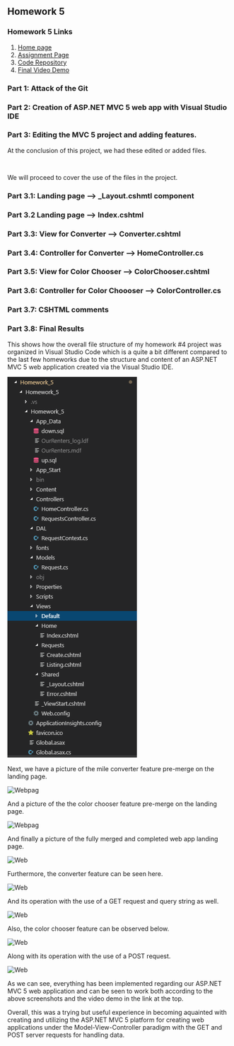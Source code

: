 ## Homework 5




### Homework 5 Links
1. [Home page](https://no-one-alone.github.io/)
2. [Assignment Page](http://www.wou.edu/~morses/classes/cs46x/assignments/HW4_1819.html)
3. [Code Repository](https://github.com/No-one-alone/no-one-alone.github.io)
4. [Final Video Demo](https://www.youtube.com/watch?v=vVG3dyfr420&feature=youtu.be)

### Part 1: Attack of the Git



### Part 2: Creation of ASP.NET MVC 5 web app with Visual Studio IDE



### Part 3: Editing the MVC 5 project and adding features.

At the conclusion of this project, we had these edited or added files.

```


```

We will proceed to cover the use of the files in the project.

### Part 3.1: Landing page ⟶ _Layout.cshmtl component



### Part 3.2 Landing page ⟶ Index.cshtml




### Part 3.3:  View for Converter ⟶ Converter.cshtml




### Part 3.4:  Controller for Converter ⟶ HomeController.cs










### Part 3.5:  View for Color Chooser ⟶ ColorChooser.cshtml





### Part 3.6:  Controller for Color Choooser ⟶ ColorController.cs





### Part 3.7:  CSHTML comments


### Part 3.8: Final Results


This shows how the overall file structure of my homework #4 project was organized in Visual Studio Code which is a quite a bit different compared to the last few homeworks due to the structure and content of an ASP.NET MVC 5 web application created via the Visual Studio IDE.

![FileStructure](./Images/file_structure.PNG)

Next, we have a picture of the mile converter feature pre-merge on the landing page.

![Webpag](./Images/Pre_merge_mile_converter.PNG)

And a picture of the the color chooser feature pre-merge on the landing page.

![Webpag](./Images/Pre_merge_color_chooser.PNG)

And finally a picture of the fully merged and completed web app landing page.

![Web](./Images/landing5.PNG)

Furthermore, the converter feature can be seen here.

![Web](./Images/Converter.PNG)

And its operation with the use of a GET request and query string as well.

![Web](./Images/Converter_in_action.PNG)

Also, the color chooser feature can be observed below.

![Web](./Images/Color_chooser.PNG)

Along with its operation with the use of a POST request.

![Web](./Images/Color_chooser_in_action.PNG)

As we can see, everything has been implemented regarding our ASP.NET MVC 5 web application and can be seen to work both according to the above screenshots and the video demo in the link at the top.

Overall, this was a trying but useful experience in becoming aquainted with creating and utilizing the ASP.NET MVC 5 platform for creating web applications under the Model-View-Controller paradigm with the GET and POST server requests for handling data.